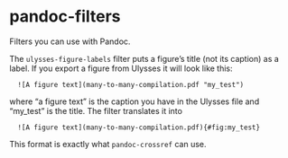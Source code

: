 # pandoc-filters

Filters you can use with Pandoc.

The `ulysses-figure-labels` filter puts a figure’s title (not its caption) as a label. If you export a figure from Ulysses it will look like this:

```
  ![A figure text](many-to-many-compilation.pdf "my_test")
```

where “a figure text” is the caption you have in the Ulysses file and “my_test” is the title. The filter translates it into

```
  ![A figure text](many-to-many-compilation.pdf){#fig:my_test}
```
  
This format is exactly what `pandoc-crossref` can use.

